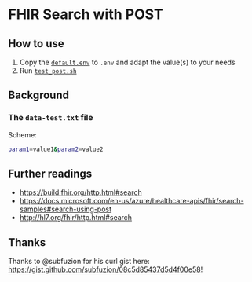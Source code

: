 # FHIR Search with POST

## How to use

1. Copy the [`default.env`](./default.env) to `.env` and adapt the value(s) to your needs
2. Run [`test_post.sh`](./test_post.sh)

## Background

### The `data-test.txt` file

Scheme:

```bash
param1=value1&param2=value2
```

## Further readings

* <https://build.fhir.org/http.html#search>
* <https://docs.microsoft.com/en-us/azure/healthcare-apis/fhir/search-samples#search-using-post>
* <http://hl7.org/fhir/http.html#search>

## Thanks

Thanks to @subfuzion for his curl gist here: <https://gist.github.com/subfuzion/08c5d85437d5d4f00e58>!